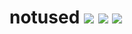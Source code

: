 # notused [![](https://img.shields.io/npm/v/notused.svg)](https://www.npmjs.com/package/notused) [![](https://travis-ci.org/g-harel/notused.svg?branch=master)](https://travis-ci.org/g-harel/notused) [![](https://img.shields.io/npm/types/notused.svg)](https://github.com/g-harel/notused)

<!--

verbose logs (immutable checker id for grep)
regexp + globby? file content search (list of patterns)
comments
tests
translate report

okwolo regexp exec reset

 -->
